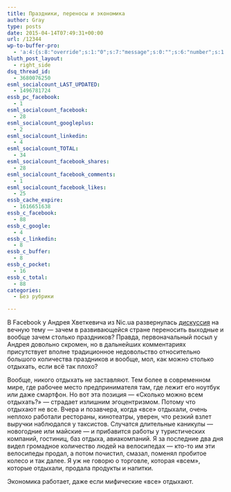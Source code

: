 ```yaml
---
title: Праздники, переносы и экономика
author: Gray
type: posts
date: 2015-04-14T07:49:31+00:00
url: /12344
wp-to-buffer-pro:
  - 'a:4:{s:8:"override";s:1:"0";s:7:"message";s:0:"";s:6:"number";s:1:"1";s:16:"alternateMessage";s:0:"";}'
bluth_post_layout:
  - right_side
dsq_thread_id:
  - 3680076250
esml_socialcount_LAST_UPDATED:
  - 1496781724
essb_pc_facebook:
  - 1
esml_socialcount_facebook:
  - 28
esml_socialcount_googleplus:
  - 2
esml_socialcount_linkedin:
  - 4
esml_socialcount_TOTAL:
  - 34
esml_socialcount_facebook_shares:
  - 28
esml_socialcount_facebook_comments:
  - 1
esml_socialcount_facebook_likes:
  - 25
essb_cache_expire:
  - 1616651638
essb_c_facebook:
  - 88
essb_c_google:
  - 4
essb_c_linkedin:
  - 8
essb_c_buffer:
  - 8
essb_c_pocket:
  - 16
essb_c_total:
  - 88
categories:
  - Без рубрики

---
```








В Facebook у Андрея Хветкевича из Nic.ua развернулась <a href="https://www.facebook.com/khvetkevich/posts/936147459763828" target="_blank">дискуссия</a> на вечную тему — зачем в развивающейся стране переносить выходные и вообще зачем столько праздников? Правда, первоначальный посыл у Андрея довольно скромен, но в дальнейших комментариях присутствует вполне традиционное недовольство относительно большого количества праздников и вообще, мол, как можно столько отдыхать, если всё так плохо?

Вообще, никого отдыхать не заставляют. Тем более в современном мире, где рабочее место предпринимателя там, где лежит его ноутбук или даже смартфон. Но вот эта позиция — &#171;Сколько можно всем отдыхать?&#187; — страдает излишним эгоцентризмом. Потому что отдыхают не все. Вчера и позавчера, когда &#171;все&#187; отдыхали, очень неплохо работали рестораны, кинотеатры, уверен, что резкий взлет выручки наблюдался у таксистов. Случатся длительные каникулы — новогодние или майские — и прибавится работы у туристических компаний, гостиниц, баз отдыха, авиакомпаний. Я за последние два дня видел громадное количество людей на велосипедах — кто-то им эти велосипеды продал, а потом почистил, смазал, поменял пробитое колесо и так далее. Я уж не говорю о торговле, которая &#171;всем&#187;, которые отдыхали, продала продукты и напитки.

Экономика работает, даже если мифические &#171;все&#187; отдыхают.